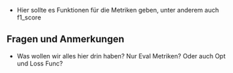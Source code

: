 - Hier sollte es Funktionen für die Metriken geben, unter anderem auch f1_score

## Fragen und Anmerkungen

- Was wollen wir alles hier drin haben? Nur Eval Metriken? Oder auch Opt und Loss Func?